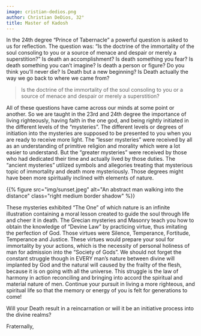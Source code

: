 ```yaml
---
image: cristian-dedios.png
author: Christian DeDios, 32°
title: Master of Kadosh
---
```


In the 24th degree “Prince of Tabernacle” a powerful question is asked to us for reflection. The question was: “Is the doctrine of the immortality of the soul consoling to you or a source of menace and despair or merely a superstition?” Is death an accomplishment? Is death something you fear? Is death something you can’t imagine? Is death a person or figure? Do you think you’ll never die? Is Death but a new beginning? Is Death actually the way we go back to where we came from? 

> Is the doctrine of the immortality of the soul consoling to you or a source of menace and despair or merely a superstition?

All of these questions have came across our minds at some point or another. So we are taught in the 23rd and 24th degree the importance of living righteously, having faith in the one god, and being rightly initiated in the different levels of the “mysteries”. The different levels or degrees of initiation into the mysteries are supposed to be presented to you when you are ready to receive more light. The “lesser mysteries” were received by all as an understanding of primitive religion and morality which were a lot easier to understand. But the “greater mysteries” were received by those who had dedicated their time and actually lived by those duties. The “ancient mysteries” utilized symbols and allegories treating that mysterious topic of immortality and death more mysteriously. Those degrees might have been more spiritually inclined with elements of nature.

{{% figure src="img/sunset.jpeg" alt="An abstract man walking into the distance" class="right medium border shadow" %}}

These mysteries exhibited “The One” of which nature is an infinite illustration containing a moral lesson created to guide the soul through life and cheer it in death. The Grecian mysteries and Masonry teach you how to obtain the knowledge of “Devine Law” by practicing virtue, thus imitating the perfection of God. Those virtues were Silence, Temperance, Fortitude, Temperance and Justice. These virtues would prepare your soul for immortality by your actions, which is the necessity of personal holiness of man for admission into the “Society of Gods”. We should not forget the constant struggle though in EVERY man’s nature between divine will implanted by God and the natural will caused by the frailty of the flesh, because it is on going with all the universe. This struggle is the law of harmony in action reconciling and bringing into accord the spiritual and material nature of men. Continue your pursuit in living a more righteous, and spiritual life so that the memory or energy of you is felt for generations to come! 

Will your Death result in a reincarnation or will it be an initiative process into the divine realms?

Fraternally, 